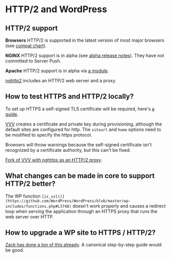 # HTTP/2 and WordPress

## HTTP/2 support

**Browsers** HTTP/2 is supported in the latest version of most major browsers (see [compat chart](http://caniuse.com/#feat=http2)).

**NGINX** HTTP/2 support is in alpha (see [alpha release notes](https://www.nginx.com/blog/early-alpha-patch-http2/)).
They have not committed to Server Push.

**Apache** HTTP/2 support is in alpha via [a module](https://github.com/icing/mod_h2).

[nghttp2](https://nghttp2.org/) includes an HTTP/2 web server and a proxy.

## How to test HTTPS and HTTP/2 locally?

To set up HTTPS a self-signed TLS certificate will be required, here's [a guide](http://www.akadia.com/services/ssh_test_certificate.html).

[VVV](https://github.com/Varying-Vagrant-Vagrants/VVV) creates a certificate and private key
during provisioning, although the default sites are configured for http.
The `siteurl` and `home` options need to be modified to specify the https protocol.

Browsers will throw warnings because the self-signed certificate isn't recognized
by a certificate authority, but this can't be fixed.

[Fork of VVV with nghttpx as an HTTP/2 proxy](https://github.com/ericandrewlewis/VVV/tree/http2).

## What changes can be made in core to support HTTP/2 better?

The WP function `[is_ssl()](https://github.com/WordPress/WordPress/blob/master/wp-includes/functions.php#L3748)`
doesn't work properly and causes a redirect loop when serving the application through an HTTPS proxy
that runs the web server over HTTP.

## How to upgrade a WP site to HTTPS / HTTP/2?

[Zack has done a ton of this already](https://www.tollmanz.com/wordpress-https-mixed-content-detector-1-1-0-update/). A canonical step-by-step guide would be good.

